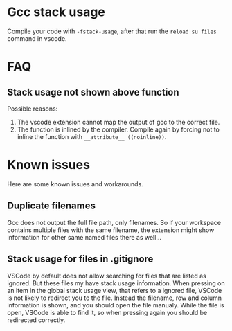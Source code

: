 # Gcc stack usage
Compile your code with `-fstack-usage`, after that run the `reload su files` command in vscode.

# FAQ
## Stack usage not shown above function
Possible reasons:
1. The vscode extension cannot map the output of gcc to the correct file.
2. The function is inlined by the compiler. Compile again by forcing not to inline the function with `__attribute__ ((noinline))`.

# Known issues
Here are some known issues and workarounds.

## Duplicate filenames
Gcc does not output the full file path, only filenames. So if your workspace contains multiple files with the same filename, the extension might show information for other same named files there as well...

## Stack usage for files in .gitignore
VSCode by default does not allow searching for files that are listed as ignored. But these files my have stack usage information. When pressing on an item in the global stack usage view, that refers to a ignored file, VSCode is not likely to redirect you to the file. Instead the filename, row and column information is shown, and you should open the file manualy. While the file is open, VSCode is able to find it, so when pressing again you should be redirected correctly.